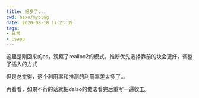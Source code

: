 ```yaml
---
title: 好多了...
cwd: hexo/myblog
date: 2020-08-18 17:23:39
tags:
- 日常
- csapp
---
```


这里是刚回来的as，观察了realloc2的模式，推断优先选择靠前的块会更好，调整了插入的方式

但是总觉得，这个利用率和推测的利用率差太多了...

再看看，如果不行的话就把dalao的做法看完后重写一遍收工。

